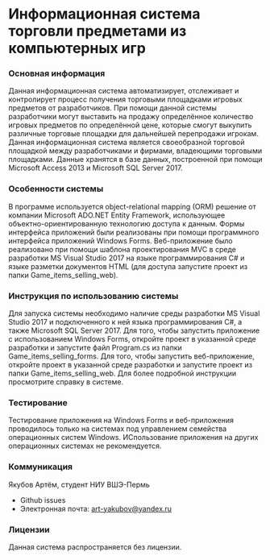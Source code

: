 # Информационная система торговли предметами из компьютерных игр

### Основная информация
Данная информационная система автоматизирует, отслеживает и контролирует процесс получения торговыми площадками игровых предметов от разработчиков. 
При помощи данной системы разработчики могут выставить на продажу определённое количество игровых предметов по определённой цене, которые смогут выкупить различные торговые площадки для дальнейшей перепродажи игрокам. 
Данная информационная система является своеобразной торговой площадкой между разработчиками и фирмами, владеющими торговыми площадками.
Данные хранятся в базе данных, построенной при помощи Microsoft Access 2013 и Microsoft SQL Server 2017.

### Особенности системы
В программе используется object-relational mapping (ORM) решение от компании Microsoft ADO.NET Entity Framework, использующее объектно-ориентированную технологию доступа к данным. 
Формы интерфейса приложений были реализованы при помощи программного интерфейса приложений Windows Forms.
Веб-приложение было реализовано при помощи шаблона проектирования MVC в среде разработки MS Visual Studio 2017 на языке программирования C# и языке разметки документов HTML (для доступа запустите проект из папки Game_items_selling_web).

### Инструкция по использованию системы
Для запуска системы необходимо наличие среды разработки MS Visual Studio 2017 и подключенного к ней языка программирования C#, а также Microsoft SQL Server 2017.
Для того, чтобы запустить приложение с использованием Windows Forms, откройте проект в указанной среде разработки и запустите файл Program.cs из папки Game_items_selling_forms.
Для того, чтобы запустить веб-приложение, откройте проект в указанной среде разработки и запустите проект из папки Game_items_selling_web.
Для более подробной инструкции просмотрите справку в системе.

### Тестирование
Тестирование приложения на Windows Forms и веб-приложения проводилось только на системах под управлением семейства операционных систем Windows. ИСпользование приложения на других операционных системах не рекомендуется. 

### Коммуникация
Якубов Артём, студент НИУ ВШЭ-Пермь
+ Github issues
+ Электронная почта: art-yakubov@yandex.ru

### Лицензии
Данная система распространяется без лицензии.
